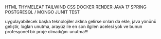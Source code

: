 HTML 
THYMELEAF 
TAILWIND CSS
DOCKER 
RENDER 
JAVA 17 
SPRING
POSTGRESQL / MONGO
JUNIT TEST 

uygulayabilecek başka teknolojiler aklına gelirse onları da ekle, java yönünü geliştir, logları unutma, arayüz ile en son ilgilen acelesi yok ve bunun profesyonel bir proje olmadığını unutma!!!